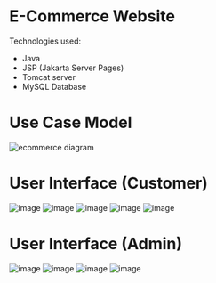 # E-Commerce Website

Technologies used:
- Java
- JSP (Jakarta Server Pages)
- Tomcat server
- MySQL Database

# Use Case Model
![ecommerce diagram](https://user-images.githubusercontent.com/80340516/177779870-53f47067-2053-4211-a39a-a3693b14b271.png)

# User Interface (Customer)
![image](https://user-images.githubusercontent.com/80340516/177783615-9be644dc-efe1-42a0-aa16-419fc6cf8c90.png)
![image](https://user-images.githubusercontent.com/80340516/177782153-08f95c91-ef28-4dde-adde-146b0f15066e.png)
![image](https://user-images.githubusercontent.com/80340516/177782506-8df568da-68a8-4967-b04d-6e3013912fc1.png)
![image](https://user-images.githubusercontent.com/80340516/177782747-ad928ca1-4518-4524-94ee-195bbb66fecc.png)
![image](https://user-images.githubusercontent.com/80340516/177783088-8a1d7306-e326-4bde-b4f6-77c1d7828924.png)

# User Interface (Admin)
![image](https://user-images.githubusercontent.com/80340516/177783911-29656cca-fbb4-4898-9a46-88d3c484027e.png)
![image](https://user-images.githubusercontent.com/80340516/177784082-74dac9e2-704e-49b0-9438-7cc33405b6d7.png)
![image](https://user-images.githubusercontent.com/80340516/177784230-e0bac174-386a-435c-a19f-e8935a36e009.png)
![image](https://user-images.githubusercontent.com/80340516/177784362-2104e0fc-6b05-4fa9-b518-510929159e19.png)

